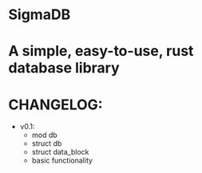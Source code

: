 # SigmaDB

# A simple, easy-to-use, rust database library


# CHANGELOG:<br>
- v0.1:
    - mod db
    - struct db
    - struct data_block
    - basic functionality